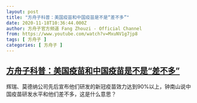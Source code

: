 ```yaml
---
layout: post
title: "方舟子科普：美国疫苗和中国疫苗是不是“差不多”"
date: 2020-11-18T10:36:44.000Z
author: 方舟子官方频道 Fang Zhouzi - Official Channel
from: https://www.youtube.com/watch?v=MxuNV1g7jp8
tags: [ 方舟子 ]
categories: [ 方舟子 ]
---
```

<!--1605695804000-->
[方舟子科普：美国疫苗和中国疫苗是不是“差不多”](https://www.youtube.com/watch?v=MxuNV1g7jp8)
------

<div>
辉瑞、莫德纳公司先后宣布他们研发的新冠疫苗效力达到90%以上，钟南山说中国疫苗研发水平和他们差不多，这是什么意思？
</div>
